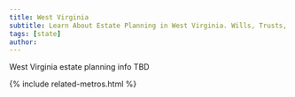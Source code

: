 ```yaml
---
title: West Virginia
subtitle: Learn About Estate Planning in West Virginia. Wills, Trusts, Probate, and More in West Virginia. Find a West Virginia Estate Attorney for Your Estate Planning Needs.
tags: [state]
author:
---
```


West Virginia estate planning info TBD

<!-- Related Metros List -->
{% include related-metros.html %}
